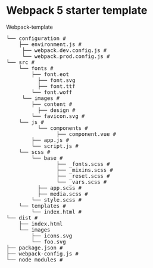 <h1>Webpack 5 starter template</h1>

Webpack-template
<pre>
└── configuration # 
    ├── environment.js # 
	 ├── webpack.dev.config.js # 
	 └── webpack.prod.config.js # 
└── src # 
    └── fonts # 
        ├── font.eot
		  ├── font.svg
		  ├── font.ttf
        └── font.woff
	 └── images # 
        ├── content # 
		  ├── design # 
        └── favicon.svg # 
    └── js # 
	 	  └── components # 
		  		├── component.vue # 
        ├── app.js # 
        └── script.js # 
    └── scss # 
        └── base # 
		  		├── _fonts.scss # 
				├── _mixins.scss # 
				├── _reset.scss # 
				└── _vars.scss # 
		  ├── app.scss # 
		  ├── media.scss # 
        └── style.scss # 
    └── templates # 
        └── index.html # 
└── dist # 
    ├── index.html
    └── images
        ├── icons.svg
        └── foo.svg
├── package.json # 
├── webpack-config.js # 
└── node_modules # 
</pre>